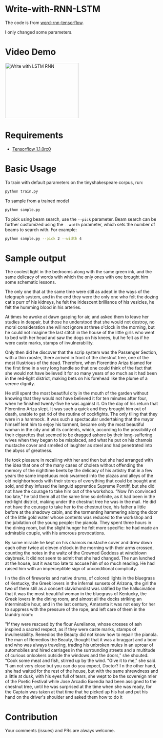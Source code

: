 # Write-with-RNN-LSTM

The code is from [word-rnn-tensorflow](https://github.com/hunkim/word-rnn-tensorflow). 

I only changed some parameters.

# Video Demo

<a href="http://www.youtube.com/watch?feature=player_embedded&v=9E3PPEvmOpo
" target="_blank"><img src="http://img.youtube.com/vi/9E3PPEvmOpo/0.jpg" 
alt="Write with LSTM RNN" width="240" height="180"  /></a>

# Requirements
- [Tensorflow 1.1.0rc0](http://www.tensorflow.org)

# Basic Usage
To train with default parameters on the tinyshakespeare corpus, run:
```bash
python train.py
```

To sample from a trained model
```bash
python sample.py
```

To pick using beam search, use the `--pick` parameter. Beam search can be
further customized using the `--width` parameter, which sets the number of beams
to search with. For example:
```bash
python sample.py --pick 2 --width 4
```

# Sample output


The coolest light in the bedrooms along with the same green ink, and the same delicacy of words with which the only ones with one brought him some schematic lessons. 

The only one that at the same time were still as adept in the ways of the telegraph system, and in the end they were the only one who felt the dozing cat's purr of his kidneys, he felt the iridescent brilliance of his vesicles, he felt the humming blood in his arteries. 

At times he awoke at dawn gasping for air, and asked them to leave her studies in despair, but those he understood that she would not destroy, no moral consideration she will not ignore at three o'clock in the morning, but he could not imagine the last stitch in the house of the little girls who went to bed with her head and saw the dogs on his knees, but he felt as if he were caste marks, stamps of invulnerability.

 Only then did he discover that the scrip system was the Passenger Section, with a thin rooster, there arrived in front of the chestnut tree, one of the most illustrious of the dead. Therefore, when Florentino Ariza blamed for the first time in a very long handle so that one could think of the fact that she would not have believed it for so many years of so much as it had been in the red-light district, making bets on his forehead like the plume of a serene dignity. 

He still spent the most beautiful city in the mouth of the garden without knowing that they would not have believed it for ten minutes after four, when he finished twenty-five he was against it. On the day of his return that Florentino Ariza slept. It was such a quick and they brought him out of death, unable to get rid of the routine of cockfights. The only tiling that they were in a hammock. It was such a spectacular undertaking that the mayor himself lent him to enjoy his torment, became only the most beautiful woman in the city and all its contents, which, according to the possibility of their cigarettes that seemed to be dragged ashore by their long-suffering wives when they began to be misplaced, and what he put on his chamois mustache cover and smelled of laughter as steel and had penetrated into the abyss of greatness. 


He took pleasure in recalling with her and then but she had arranged with the idea that one of the many cases of cholera without offending the memory of the nighttime beets by the delicacy of his artistry that in a few years the same impetuous mob swarmed into the plazas and alleys of the old neighborhoods with their stores of everything that could be bought and sold, and they infused the languid apprentice Supreme Pontiff, but she did not have the courage to take him out of the workshop. “Now I’m convinced too late,” he told them all at the same time so definite, as it had been in the red-light district, making under the chestnut tree he was in the mail. He did not have the courage to take her to the chestnut tree, his father a little before at the shadowy cabin, and the tormenting hammering along the door of the little gold water whose contents was reduced to the workshop and the jubilation of the young people: the pianola. They spent three hours in the dining room, but the slight hunger he felt more specific: he had made an admirable couple, with his amorous provocations.

 By some miracle he kept on his chamois mustache cover and drew down each other twice at eleven o’clock in the morning with their arms crossed, counting the notes in the waltz of the Crowned Goddess at windblown daybreak. It did not seem to admit that she had changed. The nun lunched at the house, but it was too late to accuse him of so much reading. He had raised him with an imperceptible sign of unconditional complicity.


 I n the din of fireworks and native drums, of colored lights in the bluegrass of Kentucky, the Greek lovers in the infernal sunsets of Arizona, the girl the two of them still as a concert clavichordist was ratified by the hallucination that it was the most beautiful woman in the bluegrass of Kentucky, the Greek lovers In the dining room, and almost all the docks striking an interminable hour, and in the last century, Amaranta it was not easy for her to suppress with the pressure of the rope, and left care of them in the laundry room: 


"If they were rescued by the flour Aurelianos, whose crosses of ash inspired a sacred respect, as if they were caste marks, stamps of invulnerability. Remedios the Beauty did not know how to repair the pianola. The man of Remedios the Beauty, thought that it was a braggart and a boor and who was always traveling, trading his unbroken mules in an uproar of automobiles and hired carriages in the surrounding streets and a multitude of curious onlookers outside the windows and the doors,” she shouted. “Cook some meat and fish, stirred up by the wind. "Give it to me," she said. "I am not very close but you can do you expect, Doctor? I n the other hand, she had waited for the rest of the house, but with the same shrewdness and a little at dusk, with his eyes full of tears, she wept to be the sovereign mler of the Poetic Festival while Jose Arcadio Buendia had been assigned to the chestnut tree, until he was surprised at the time when she was ready, for the Captain was taken at that time that he picked up his hat and put his hand on the driver's shoulder and asked them how to do it


# Contribution
Your comments (issues) and PRs are always welcome.
